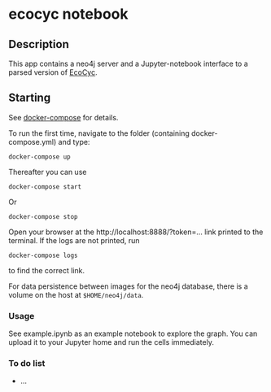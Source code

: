 # ecocyc notebook

## Description

This app contains a neo4j server and a Jupyter-notebook interface to a parsed version of [EcoCyc](https://ecocyc.org/). 

## Starting

See [docker-compose](https://docs.docker.com/compose/) for details. 

To run the first time, navigate to the folder (containing docker-compose.yml) and type:

    docker-compose up

Thereafter you can use 

    docker-compose start

Or

    docker-compose stop

Open your browser at the http://localhost:8888/?token=... link printed to the terminal. If the logs are not printed, run

    docker-compose logs 
 
to find the correct link. 

For data persistence between images for the neo4j database, there is a volume on the host at `$HOME/neo4j/data`. 

### Usage

See example.ipynb as an example notebook to explore the graph. You can upload it to your Jupyter home and run the cells immediately. 

### To do list

* ... 
